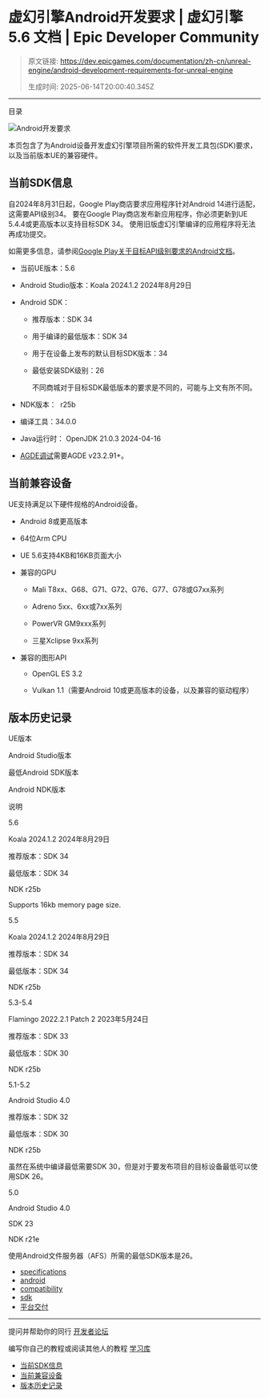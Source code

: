 # 虚幻引擎Android开发要求 | 虚幻引擎 5.6 文档 | Epic Developer Community

> 原文链接: https://dev.epicgames.com/documentation/zh-cn/unreal-engine/android-development-requirements-for-unreal-engine
> 
> 生成时间: 2025-06-14T20:00:40.345Z

---

目录

![Android开发要求](https://dev.epicgames.com/community/api/documentation/image/2a4f2adb-a487-48e6-b620-379f6c5c473c?resizing_type=fill&width=1920&height=335)

本页包含了为Android设备开发虚幻引擎项目所需的软件开发工具包(SDK)要求，以及当前版本UE的兼容硬件。

## 当前SDK信息

自2024年8月31日起，Google Play商店要求应用程序针对Android 14进行适配，这需要API级别34。 要在Google Play商店发布新应用程序，你必须更新到UE 5.4.4或更高版本以支持目标SDK 34。 使用旧版虚幻引擎编译的应用程序将无法再成功提交。   
  
如需更多信息，请参阅[Google Play关于目标API级别要求的Android文档](https://developer.android.com/google/play/requirements/target-sdk)。

-   当前UE版本：5.6
    
-   Android Studio版本：Koala 2024.1.2 2024年8月29日
    
-   Android SDK：
    
    -   推荐版本：SDK 34
        
    -   用于编译的最低版本：SDK 34
        
    -   用于在设备上发布的默认目标SDK版本：34
        
    -   最低安装SDK级别：26
        
        不同商城对于目标SDK最低版本的要求是不同的，可能与上文有所不同。
        
-   NDK版本：  r25b
    
-   编译工具：34.0.0
    
-   Java运行时： OpenJDK 21.0.3 2024-04-16
    
-   [AGDE调试](https://dev.epicgames.com/documentation/zh-cn/unreal-engine/debugging-unreal-engine-projects-for-android-in-visual-studio-with-the-agde-plugin)需要AGDE v23.2.91+。
    

## 当前兼容设备

UE支持满足以下硬件规格的Android设备。

-   Android 8或更高版本
    
-   64位Arm CPU
    
-   UE 5.6支持4KB和16KB页面大小
    
-   兼容的GPU
    
    -   Mali T8xx、G68、G71、G72、G76、G77、G78或G7xx系列
        
    -   Adreno 5xx、6xx或7xx系列
        
    -   PowerVR GM9xxx系列
        
    -   三星Xclipse 9xx系列
        
-   兼容的图形API
    
    -   OpenGL ES 3.2
        
    -   Vulkan 1.1（需要Android 10或更高版本的设备，以及兼容的驱动程序）
        

## 版本历史记录

UE版本

Android Studio版本

最低Android SDK版本

Android NDK版本

说明

5.6

  

Koala 2024.1.2 2024年8月29日

推荐版本：SDK 34

最低版本：SDK 34

NDK r25b

Supports 16kb memory page size.

5.5

Koala 2024.1.2 2024年8月29日

推荐版本：SDK 34

最低版本：SDK 34

NDK r25b

5.3-5.4

Flamingo 2022.2.1 Patch 2 2023年5月24日

推荐版本：SDK 33

最低版本：SDK 30

NDK r25b

5.1-5.2

Android Studio 4.0

推荐版本：SDK 32

最低版本：SDK 30

NDK r25b

虽然在系统中编译最低需要SDK 30，但是对于要发布项目的目标设备最低可以使用SDK 26。

5.0

Android Studio 4.0

SDK 23

NDK r21e

使用Android文件服务器（AFS）所需的最低SDK版本是26。

-   [specifications](https://dev.epicgames.com/community/search?query=specifications)
-   [android](https://dev.epicgames.com/community/search?query=android)
-   [compatibility](https://dev.epicgames.com/community/search?query=compatibility)
-   [sdk](https://dev.epicgames.com/community/search?query=sdk)
-   [平台交付](https://dev.epicgames.com/community/search?query=%E5%B9%B3%E5%8F%B0%E4%BA%A4%E4%BB%98)

* * *

提问并帮助你的同行 [开发者论坛](https://forums.unrealengine.com/categories?tag=unreal-engine)

编写你自己的教程或阅读其他人的教程 [学习库](https://dev.epicgames.com/community/unreal-engine/learning)

-   [当前SDK信息](/documentation/zh-cn/unreal-engine/android-development-requirements-for-unreal-engine#current-sdk-information)
-   [当前兼容设备](/documentation/zh-cn/unreal-engine/android-development-requirements-for-unreal-engine#current-compatible-devices)
-   [版本历史记录](/documentation/zh-cn/unreal-engine/android-development-requirements-for-unreal-engine#%E7%89%88%E6%9C%AC%E5%8E%86%E5%8F%B2%E8%AE%B0%E5%BD%95)